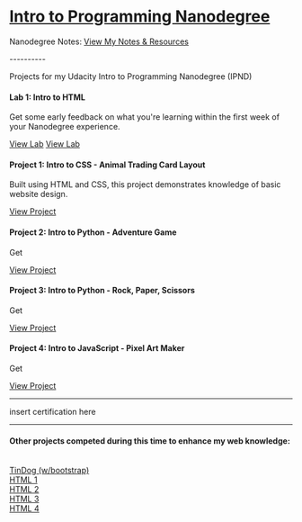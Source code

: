 <h1><a href="https://www.udacity.com/course/intro-to-programming-nanodegree--nd000">Intro to Programming Nanodegree</a></h1>

Nanodegree Notes:
<a href="https://www.udacity.com/course/intro-to-programming-nanodegree--nd000">View My Notes &amp; Resources</a>

<p>----------</p>

<p>Projects for my Udacity Intro to Programming Nanodegree (IPND)</p>

<h4>Lab 1: Intro to HTML</h4>
<p>Get some early feedback on what you're learning within the first week of your Nanodegree experience.</p>
<a href="https://github.com/fswylie01/udacity-ipnd/blob/master/Lab_1/html_notes.html">View Lab</a>
<a href="http://fswylie01.github.io/udacity-ipnd-Lab_1/" rel="nofollow">View Lab</a>

<h4>Project 1: Intro to CSS - Animal Trading Card Layout</h4>
<p>Built using HTML and CSS, this project demonstrates knowledge of basic website design.<p>
<a href="https://www.udacity.com/course/intro-to-programming-nanodegree--nd000">View Project</a> 

<h4>Project 2: Intro to Python - Adventure Game</h4>
<p>Get<p>
<a href="https://www.udacity.com/course/intro-to-programming-nanodegree--nd000">View Project</a> 

<h4>Project 3: Intro to Python - Rock, Paper, Scissors</h4>
<p>Get<p>
<a href="https://www.udacity.com/course/intro-to-programming-nanodegree--nd000">View Project</a> 

<h4>Project 4: Intro to JavaScript - Pixel Art Maker</h4>
<p>Get<p>
<a href="https://www.udacity.com/course/intro-to-programming-nanodegree--nd000">View Project</a>
  
<hr>
insert certification here
<hr>

<h4>Other projects competed during this time to enhance my web knowledge:</h4><br>
<a href="https://www.udacity.com/course/intro-to-programming-nanodegree--nd000">TinDog (w/bootstrap)</a></br>
<a href="https://www.udacity.com/course/intro-to-programming-nanodegree--nd000">HTML 1</a></br>
<a href="https://www.udacity.com/course/intro-to-programming-nanodegree--nd000">HTML 2</a></br>
<a href="https://www.udacity.com/course/intro-to-programming-nanodegree--nd000">HTML 3</a></br>
<a href="https://www.udacity.com/course/intro-to-programming-nanodegree--nd000">HTML 4</a></br>

